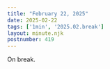 ```yaml
---
title: "February 22, 2025"
date: 2025-02-22
tags: ['1min', '2025.02.break']
layout: minute.njk
postnumber: 419
---
```

On break.